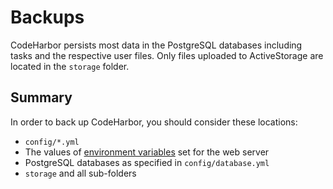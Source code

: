 # Backups

CodeHarbor persists most data in the PostgreSQL databases including tasks and the respective user files. Only files uploaded to ActiveStorage are located in the `storage` folder.

## Summary

In order to back up CodeHarbor, you should consider these locations:

- `config/*.yml`
- The values of [environment variables](environment_variables.md) set for the web server
- PostgreSQL databases as specified in `config/database.yml`
- `storage` and all sub-folders
